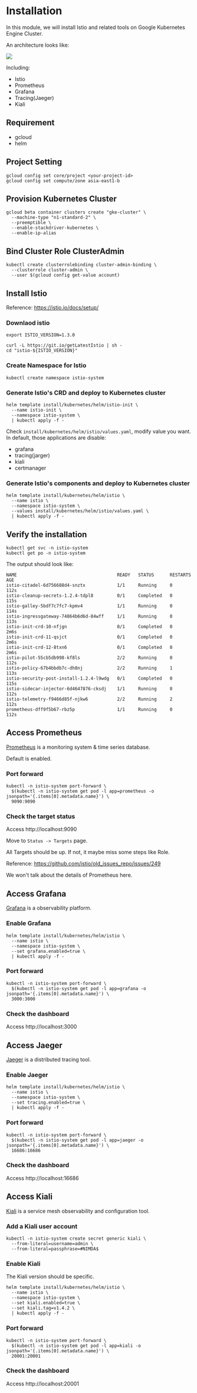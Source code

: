 # Installation

In this module, we will install Istio and related tools on Google Kubernetes Engine Cluster.

An architecture looks like:

![](./images/kiali-architecture.png)

Including:

* Istio
* Prometheus
* Grafana
* Tracing(Jaeger)
* Kiali

## Requirement

* gcloud
* helm

## Project Setting

```
gcloud config set core/project <your-project-id>
gcloud config set compute/zone asia-east1-b
```

## Provision Kubernetes Cluster

```
gcloud beta container clusters create "gke-cluster" \
  --machine-type "n1-standard-2" \
  --preemptible \
  --enable-stackdriver-kubernetes \
  --enable-ip-alias
```

## Bind Cluster Role ClusterAdmin

```
kubectl create clusterrolebinding cluster-admin-binding \
  --clusterrole cluster-admin \
  --user $(gcloud config get-value account)
```

## Install Istio

Reference: https://istio.io/docs/setup/

### Downlaod istio

```
export ISTIO_VERSION=1.3.0

curl -L https://git.io/getLatestIstio | sh -
cd "istio-${ISTIO_VERSION}"
```

### Create Namespace for Istio

```
kubectl create namespace istio-system
```

### Generate Istio's CRD and deploy to Kubernetes cluster

```
helm template install/kubernetes/helm/istio-init \
  --name istio-init \
  --namespace istio-system \
  | kubectl apply -f -
```

Check `install/kubernetes/helm/istio/values.yaml`, modify value you want. In default, those applications are disable:

* grafana
* tracing(jarger)
* kiali
* certmanager

### Generate Istio's components and deploy to Kubernetes cluster

```
helm template install/kubernetes/helm/istio \
  --name istio \
  --namespace istio-system \
  --values install/kubernetes/helm/istio/values.yaml \
  | kubectl apply -f -
```

## Verify the installation

```
kubectl get svc -n istio-system
kubectl get po -n istio-system
```

The output should look like:
```
NAME                                      READY   STATUS      RESTARTS   AGE
istio-citadel-6d756688d4-snztx            1/1     Running     0          112s
istio-cleanup-secrets-1.2.4-tdpl8         0/1     Completed   0          115s
istio-galley-5bdf7c7fc7-kpmv4             1/1     Running     0          114s
istio-ingressgateway-74864b6d6d-84wff     1/1     Running     0          113s
istio-init-crd-10-nfjgn                   0/1     Completed   0          2m6s
istio-init-crd-11-qsjct                   0/1     Completed   0          2m6s
istio-init-crd-12-8txn6                   0/1     Completed   0          2m6s
istio-pilot-55cb5db998-kf8ls              2/2     Running     0          112s
istio-policy-67b4bbdb7c-dh8nj             2/2     Running     1          113s
istio-security-post-install-1.2.4-l9wdg   0/1     Completed   0          115s
istio-sidecar-injector-6d4647876-cksdj    1/1     Running     0          112s
istio-telemetry-f9466d85f-njkw6           2/2     Running     2          112s
prometheus-dff9f5b67-rbz5p                1/1     Running     0          112s
```

## Access Prometheus

[Prometheus](https://prometheus.io) is a monitoring system & time series database.

Default is enabled.

### Port forward

```
kubectl -n istio-system port-forward \
  $(kubectl -n istio-system get pod -l app=prometheus -o jsonpath='{.items[0].metadata.name}') \
  9090:9090
```

### Check the target status

Access http://localhost:9090

Move to `Status -> Targets` page.

All Targets should be up. If not, it maybe miss some steps like Role.

Reference: https://github.com/istio/old_issues_repo/issues/249

We won't talk about the details of Prometheus here.

## Access Grafana

[Grafana](https://grafana.com/) is a observability platform.

### Enable Grafana

```
helm template install/kubernetes/helm/istio \
  --name istio \
  --namespace istio-system \
  --set grafana.enabled=true \
  | kubectl apply -f -
```

### Port forward

```
kubectl -n istio-system port-forward \
  $(kubectl -n istio-system get pod -l app=grafana -o jsonpath='{.items[0].metadata.name}') \
  3000:3000
```

### Check the dashboard

Access http://localhost:3000

## Access Jaeger

[Jaeger](https://www.jaegertracing.io/) is a distributed tracing tool.

### Enable Jaeger

```
helm template install/kubernetes/helm/istio \
  --name istio \
  --namespace istio-system \
  --set tracing.enabled=true \
  | kubectl apply -f -
```

### Port forward

```
kubectl -n istio-system port-forward \
  $(kubectl -n istio-system get pod -l app=jaeger -o jsonpath='{.items[0].metadata.name}') \
  16686:16686
```

### Check the dashboard

Access http://localhost:16686

## Access Kiali

[Kiali](https://www.kiali.io/) is a service mesh observability and configuration tool.

### Add a Kiali user account

```
kubectl -n istio-system create secret generic kiali \
  --from-literal=username=admin \
  --from-literal=passphrase=#NIMDA$
```

### Enable Kiali

The Kiali version should be specific.

```
helm template install/kubernetes/helm/istio \
  --name istio \
  --namespace istio-system \
  --set kiali.enabled=true \
  --set kiali.tag=v1.4.2 \
  | kubectl apply -f -
```

### Port forward

```
kubectl -n istio-system port-forward \
  $(kubectl -n istio-system get pod -l app=kiali -o jsonpath='{.items[0].metadata.name}') \
  20001:20001
```

### Check the dashboard

Access http://localhost:20001
